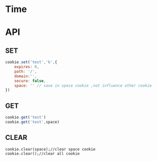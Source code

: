 # Time

# API 

## SET 

```javascript
cookie.set('test','k',{
    expires: 0,
    path: '/',
    domain:'',
    secure: false,
    space: '' // save in space cookie ,not influence other cookie
})
```

## GET

```javascript
cookie.get('test')
cookie.get('test',space)
```

## CLEAR

```javscript
cookie.clear(space);//clear space cookie
cookie.clear();//clear all cookie
````